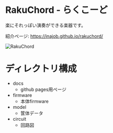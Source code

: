 # RakuChord - らくこーど

楽にそれっぽい演奏ができる楽器です。

紹介ページ: https://inajob.github.io/rakuchord/

![RakuChord](docs/imgs/rakuchord-p-next.png)

# ディレクトリ構成

- docs
  - github pages用ページ
- firmware
  - 本体firmware
- model
  - 筐体データ
- circuit
  - 回路図

